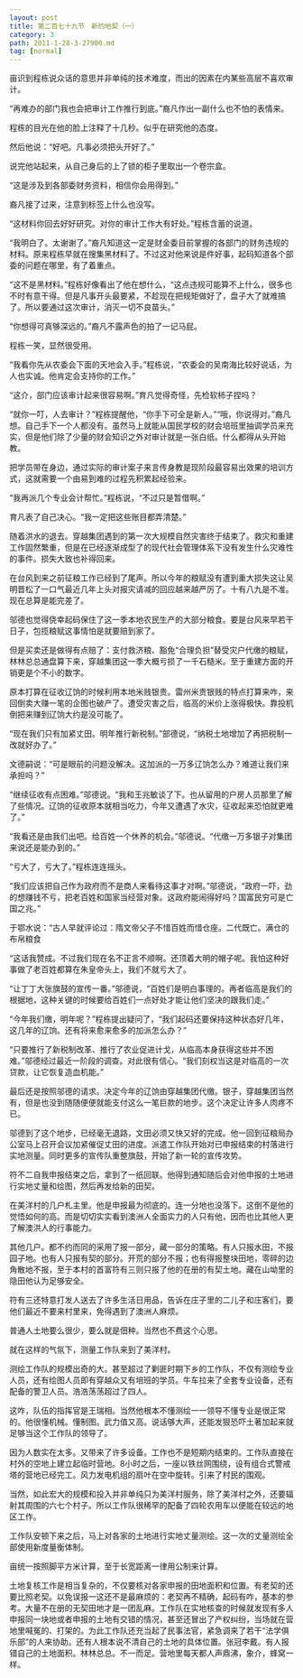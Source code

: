 ```yaml
---
layout: post
title: 第二百七十九节　新的地契（一）
category: 3
path: 2011-1-28-3-27900.md
tag: [normal]
---
```


亩识到程栋说众话的意思并非单纯的技术难度，而出的因素在内某些高层不喜欢审计。

“再难办的部门我也会把审计工作推行到底。”裔凡作出一副什么也不怕的表情来。

程栋的目光在他的脸上注释了十几秒。似乎在研究他的态度。

然后他说：“好吧。凡事必须把头开好了。”

说完他站起来，从自己身后的上了锁的柜子里取出一个卷宗盒。

“这是涉及到各部委财务资料，相信你会用得到。”

裔凡接了过来，注意到标签上什么也没写。

“这材料你回去好好研究。对你的审计工作大有好处。”程栋含蓄的说道。

“我明白了。太谢谢了。”裔凡知道这一定是财金委目前掌握的各部门的财务违规的材料。原来程栋早就在搜集黑材料了。不过这对他来说是件好事，起码知道各个部委的问题在哪里，有了着重点。

“这不是黑材料。”程栋好像看出了他在想什么，“这点违规可能算不上什么，很多也不时有意干得。但是凡事开头最要紧，不趁现在把规矩做好了，盘子大了就难搞了。所以要通过这次审计，消灭一切不良苗头。”

“你想得可真够深远的。”裔凡不露声色的拍了一记马屁。

程栋一笑，显然很受用。

“我看你先从农委会下面的天地会入手。”程栋说，“农委会的吴南海比较好说话，为人也实诚。他肯定会支持你的工作。”

“这介，部门应该审计起来很容易啊。”育凡觉得奇怪，先检软柿子捏吗？

“就你一叮，人去审计？”程栋提醒他，“你手下可全是新人。”“哦，你说得对。”裔凡想。自己手下一个人都没有。虽然马上就能从国民学校的财会培班里抽调学员来充实，但是他们除了少量的财会知识之外对审计就是一张白纸。什么都得从头开始教。

把学员带在身边，通过实际的审计案子来言传身教是现阶段最容易出效果的培训方式，这就需要一个由易到难的过程先积累起经验来。

“我再派几个专业会计帮忙。”程栋说，“不过只是暂借啊。”

育凡表了自己决心。“我一定把这些账目都弄清楚。”

随着洪水的退去。穿越集团遇到的第一次大规模自然灾害终于结束了。救灾和重建工作固然繁重，但是在已经逐渐成型了的现代社会管理体系下没有发生什么灾难性的事件。损失大致也补得回来。

在台风到来之前征粮工作已经到了尾声。所以今年的粮赋没有遭到重大损失这让吴明晋松了一口气最近几年上头对报灾请减的回应越来越严厉了。十有八九是不准。现在总算是能完差了。

邬德也觉得侥幸起码保住了这一季本地农民生产的大部分粮食。要是台风来早若干日子，包揽粮赋这事情怕是就要赔到家了。

但是买卖还是做得有点赔了：支付救济粮、豁免“合理负担”替受灾户代缴的粮赋，林林总总通盘算下来，穿越集团这一季大概亏损了一千石糙米。至于重建方面的开销更是个不小的数字。

原本打算在征收辽饷的时候利用本地米贱银贵。雷州米贵银贱的特点打算来咋，来回倒卖大赚一笔的企图也破产了。遭受灾害之后，临高的米价上涨得极快。靠投机倒把来赚到辽饷大约是没可能了。

“现在我们只有加紧丈田。明年推行新税制。”部德说，“纳税土地增加了再把税制一改就好办了。”

文德嗣说：“可是眼前的问题没解决。这加派的一万多辽饷怎么办？难道让我们来承担吗？”

“继续征收有点困难。”邬德说。“我和王兆敏谈了下。也从留用的户房人员那里了解了些情况。辽饷的征收原本就相当吃力，今年又遭遇了水灾，征收起来恐怕就更难了。”

“我看还是由我们出吧。给百姓一个休养的机会。”邬德说。“代缴一万多银子对集团来说还是能办到的。”

“亏大了，亏大了。”程栋连连摇头。

“我们应该把自己作为政府而不是商人来看待这事才对啊。”邬德说，“政府一吓，劲的想赚钱不亏，把老百姓和国家当经营对象。这政府能闹得好吗？国富民穷可是亡国之兆。”

于鄂水说：“古人早就评论过：隋文帝父子不惜百姓而惜仓座。二代既亡。满仓的布帛粮食

“这话我赞成。不过我们现在名不正言不顺啊。还顶着大明的帽子呢。我怕这种好事做了老百姓都算在朱皇帝头上，我们不就亏大了。

“让丁丁大张旗鼓的宣传一番。”邬德说，“百姓们是明白事理的。再者临高是我们的根据地，这种关键的时候要给百姓们一点好处才能让他们坚决的跟我们走。”

“今年我们缴，明年呢？”程栋提出疑问了，“我们起码还要保持这种状态好几年，这几年的辽饷。还有将来愈来愈多的加派怎么办？”

“只要推行了新税制改革、推行了农业促进计戈，从临高本身获得这些并不困难。”邬德经过最近一阶段的调查。对此很有信心。“我们刻权当这是对临高的一次贷款，让它恢复造血机能。”

最后还是按照邬德的请求。决定今年的辽饷由穿越集团代缴。银子，穿越集团当然有，但是也没到随随便便就能支付这么一笔巨款的地步。这个决定让许多人肉疼不已。

邬德到了这个地步，已经毫无退路，文田必须又快又好的完成。他一回到征粮局办公室马上召开会议加紧催促丈田的进度。派遣工作队开始对已申报结束的村落进行实地测量。同时更多的宣传队重整旗鼓，开始了新一轮的宣传攻势。

符不二自我申报结束之后，拿到了一纸回联。他得到通知随后会对他申报的土地进行实地丈量和绘图，然后再发给新的田契。

在美洋村的几户札主里。他是申报最为彻底的。连一分地也没落下。这倒不是他的觉悟如何的高。而是切切实实看到澳洲人全面实力的人只有他，因而也比其他人更了解澳洪人的行事能力。

其他几户。都不约而同的采用了报一部分，藏一部分的策略。有人只报水田，不报园子地。也有人只报有契的部分。开荒的部分不报；也有得报整块田地，零碎的边角散地不报，至于本村的首富符有三则只报了他的在册的有契土地。藏在山坳里的隐田他认为足够安全。

符有三还特意打发人送去了许多生活日用品，告诉在庄子里的二儿子和庄客们，要他们最近不要来村里来，免得遇到了澳洲人麻烦。

普通人土地要么很少，要么就是佃种。当然也不费这个心思。

就在这样的气氛下，测量工作队来到了美洋村。

测绘工作队的规模出奇的大。甚至超过了剿匪时期下乡的工作队，不仅有测绘专业人员，还有绘图人员即有穿越众又有培班的学员。牛车拉来了全套专业设备，还有配备的警卫人员。浩浩荡荡超过了四人。

这咋，队伍的指挥官是王瑞相。当然他根本不懂测绘一一领导不懂专业是很正常的。他很懂机械。懂制图。武力值又高。说话够大声，还能发狠恐吓土著加起来就足够当这个工作队的领导了。

因为人数实在太多。又带来了许多设备。工作也不是短期内结束的。工作队直接在村外的空地上建立起临时营地。8小时之后，一座以铁丝网围绕，设有组合式警戒塔的营地已经完工。风力发电机组的扇叶在空中旋转。引来了村民的围观。

当然，如此宏大的规模和投入并非单纯只为美洋村服务，除了美洋村之外，还要辐射其周围的六七个村子。所以工作队很稀罕的配备了四轮农用车以便能在较远的地区工作。

工作队安顿下来之后，马上对各家的土地进行实地丈量测绘。这一次的丈量测绘全部使用新度量衡体制。

亩统一按照脚平方米计算，至于长宽距离一律用公制来计算。

土地复核工作是相当复杂的，不仅要核对各家申报的田地面积和位置。有老契的还要比照老契。以免误报一这还不是最麻烦的：老契再不精确，起码有咋，基本的参考。大量不在册的无契田地才是一团乱麻。工作队在实地核查的时候就发现有多人申报同一块地或者申报的土地有交错的情况，甚至还冒出了产权纠纷，当场就在营地里喊冤的、打架的。为此工作队还充当起了民事法官，紧急调来了若干“法学俱乐部”的人来协助。还有人根本说不清自己的土地的具体位置。张冠李戴。有人报错自己的土地面积。林林总总。不一而足。营地里每天都人声鼎沸，象介，蜂窝一样。